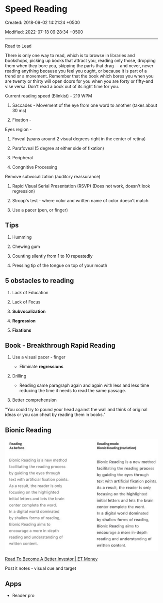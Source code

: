 # Speed Reading

Created: 2018-09-02 14:21:24 +0500

Modified: 2022-07-18 09:28:34 +0500

---

Read to Lead

There is only one way to read, which is to browse in libraries and bookshops, picking up books that attract you, reading only those, dropping them when they bore you, skipping the parts that drag -- and never, never reading anything because you feel you ought, or because it is part of a trend or a movement. Remember that the book which bores you when you are twenty or thirty will open doors for you when you are forty or fifty-and vise versa. Don't read a book out of its right time for you.

Current reading speed (Blinkist) - 219 WPM

1.  Saccades - Movement of the eye from one word to another (takes about 30 ms)

2.  Fixation -

Eyes region -

1.  Foveal (spans around 2 visual degrees right in the center of retina)

2.  Parafoveal (5 degree at either side of fixation)

3.  Peripheral

3.  Congnitive Processing

Remove subvocalization (auditory reassurance)

1.  Rapid Visual Serial Presentation (RSVP) (Does not work, doesn't look regression)

2.  Stroop's test - where color and written name of color doesn't match

1.  Use a pacer (pen, or finger)

## Tips

1.  Humming

2.  Chewing gum

3.  Counting silently from 1 to 10 repeatedly

4.  Pressing tip of the tongue on top of your mouth

## 5 obstacles to reading

1.  Lack of Education

2.  Lack of Focus

3.  **Subvocalization**

4.  **Regression**

5.  **Fixations**

## Book - Breakthrough Rapid Reading

1.  Use a visual pacer - finger
    -   Eliminate **regressions**

2.  Drilling
    -   Reading same paragraph again and again with less and less time reducing the time it needs to read the same passage.

3.  Better comprehension

"You could try to pound your head against the wall and think of original ideas or you can cheat by reading them in books."

## Bionic Reading

![image](media/Learning---Intro_Speed-Reading-image1.jpg)

[Read To Become A Better Investor | ET Money](https://youtu.be/_Y1Bn_OWCOA)

Post it notes - visual cue and target

## Apps
-   Reader pro
